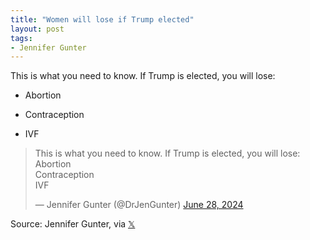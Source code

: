 ```yaml
---
title: "Women will lose if Trump elected"
layout: post
tags:
- Jennifer Gunter
---
```


This is what you need to know. If Trump is elected, you will lose:

- Abortion

- Contraception

- IVF

<blockquote class="twitter-tweet"><p lang="en" dir="ltr">This is what you need to know. If Trump is elected, you will lose:<br />Abortion<br />Contraception<br />IVF</p>&mdash; Jennifer Gunter (@DrJenGunter) <a href="https://twitter.com/DrJenGunter/status/1806500901642969528?ref_src=twsrc%5Etfw">June 28, 2024</a></blockquote> <script async src="https://platform.twitter.com/widgets.js" charset="utf-8"></script>

Source: Jennifer Gunter, via [𝕏](https://x.com)
